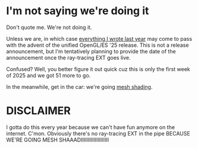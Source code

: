 # I'm not saying we're doing it

Don't quote me. We're not doing it.

Unless we are, in which case [everything I wrote last year]({{site.url}}/manifesto) may come to pass with the advent of the unified OpenGL/ES '25 release. This is not a release announcement, but I'm tentatively planning to provide the date of the announcement once the ray-tracing EXT goes live.

Confused? Well, you better figure it out quick cuz this is only the first week of 2025 and we got 51 more to go.

In the meanwhile, get in the car: we're going [mesh shading](https://github.com/KhronosGroup/OpenGL-Registry/pull/640).

# DISCLAIMER
I gotta do this every year because we can't have fun anymore on the internet. C'mon. Obviously there's no ray-tracing EXT in the pipe BECAUSE WE'RE GOING MESH SHAAADIIIIIIIIIIIIIIIIIIII